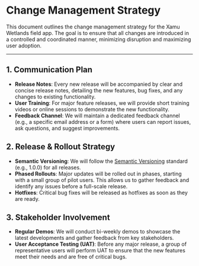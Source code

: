 # Change Management Strategy

This document outlines the change management strategy for the Xamu Wetlands field app. The goal is to ensure that all changes are introduced in a controlled and coordinated manner, minimizing disruption and maximizing user adoption.

---

## 1. Communication Plan

- **Release Notes**: Every new release will be accompanied by clear and concise release notes, detailing the new features, bug fixes, and any changes to existing functionality.
- **User Training**: For major feature releases, we will provide short training videos or online sessions to demonstrate the new functionality.
- **Feedback Channel**: We will maintain a dedicated feedback channel (e.g., a specific email address or a form) where users can report issues, ask questions, and suggest improvements.

## 2. Release & Rollout Strategy

- **Semantic Versioning**: We will follow the [Semantic Versioning](https://semver.org/) standard (e.g., 1.0.0) for all releases.
- **Phased Rollouts**: Major updates will be rolled out in phases, starting with a small group of pilot users. This allows us to gather feedback and identify any issues before a full-scale release.
- **Hotfixes**: Critical bug fixes will be released as hotfixes as soon as they are ready.

## 3. Stakeholder Involvement

- **Regular Demos**: We will conduct bi-weekly demos to showcase the latest developments and gather feedback from key stakeholders.
- **User Acceptance Testing (UAT)**: Before any major release, a group of representative users will perform UAT to ensure that the new features meet their needs and are free of critical bugs.
